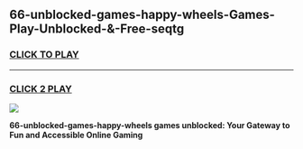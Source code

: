 
## 66-unblocked-games-happy-wheels-Games-Play-Unblocked-&-Free-seqtg
<h3>
<a href="https://premium76.site?title=66-unblocked-games-happy-wheels&ref=24A">CLICK TO PLAY</a></h3>
<hr>

<h3>
<a href="https://premium76.site?title=66-unblocked-games-happy-wheels&ref=24A">CLICK 2 PLAY</a>
  
</h3>

<a href="https://premium76.site?title=66-unblocked-games-happy-wheels&ref=24A"><img src="https://clearcache.store/games.png"></a>


**66-unblocked-games-happy-wheels games unblocked: Your Gateway to Fun and Accessible Online Gaming**
